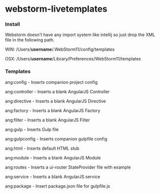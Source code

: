 # webstorm-livetemplates

### Install

Webstorm doesn't have any import system like intellij so just drop the XML file in the following path.

WIN:
/Users/<b>username</b>/.WebStorm11/config/templates

OSX:
/Users/<b>username</b>/Library/Preferences/WebStorm11/templates

### Templates

ang:config        - Inserts companion project config <br />

ang:controller    - Inserts a blank AngularJS Controller <br />

ang:directive     - Inserts a blank AngularJS Directive <br />

ang:factory       - Inserts a blank AngularJS Factory <br />

ang:filter        - Inserts a blank AngularJS Filter <br />

ang:gulp          - Inserts Gulp file <br />

ang:gulpconfig    - Inserts companion gulpfile config <br />

ang:html          - Inserts default HTML stub <br />

ang:module        - Inserts a blank AngularJS Module <br />

ang:routes        - Inserts a ui-router StateProvider file with example <br />

ang:service       - Inserts a blank AngularJS service <br />

ang:package       - Insert package.json file for gulpfile.js
